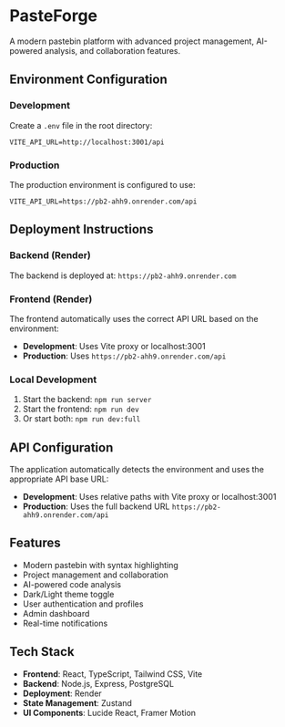 # PasteForge

A modern pastebin platform with advanced project management, AI-powered analysis, and collaboration features.

## Environment Configuration

### Development
Create a `.env` file in the root directory:
```
VITE_API_URL=http://localhost:3001/api
```

### Production
The production environment is configured to use:
```
VITE_API_URL=https://pb2-ahh9.onrender.com/api
```

## Deployment Instructions

### Backend (Render)
The backend is deployed at: `https://pb2-ahh9.onrender.com`

### Frontend (Render)
The frontend automatically uses the correct API URL based on the environment:
- **Development**: Uses Vite proxy or localhost:3001
- **Production**: Uses `https://pb2-ahh9.onrender.com/api`

### Local Development
1. Start the backend: `npm run server`
2. Start the frontend: `npm run dev`
3. Or start both: `npm run dev:full`

## API Configuration

The application automatically detects the environment and uses the appropriate API base URL:

- **Development**: Uses relative paths with Vite proxy or localhost:3001
- **Production**: Uses the full backend URL `https://pb2-ahh9.onrender.com/api`

## Features

- Modern pastebin with syntax highlighting
- Project management and collaboration
- AI-powered code analysis
- Dark/Light theme toggle
- User authentication and profiles
- Admin dashboard
- Real-time notifications

## Tech Stack

- **Frontend**: React, TypeScript, Tailwind CSS, Vite
- **Backend**: Node.js, Express, PostgreSQL
- **Deployment**: Render
- **State Management**: Zustand
- **UI Components**: Lucide React, Framer Motion